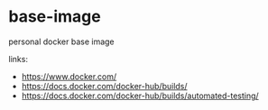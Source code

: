 # base-image

personal docker base image

links:

- https://www.docker.com/
- https://docs.docker.com/docker-hub/builds/
- https://docs.docker.com/docker-hub/builds/automated-testing/
